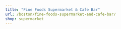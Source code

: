 ```yaml
---
title: "Fine Foods Supermarket & Cafe Bar"
url: /boston/fine-foods-supermarket-and-cafe-bar/
shop: supermarket
---
```

